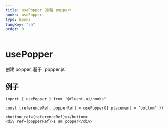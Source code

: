 ```yaml
---
title: usePopper（创建 popper）
hooks: usePopper
type: hooks
langKey: "zh"
order: 9
---
```


# usePopper

<p class="description">创建 popper, 基于 `popper.js`</p>

## 例子

```tsx
import { usePopper } from '@fluent-ui/hooks'

const [referenceRef, popperRef] = usePopper({ placement = 'bottom' })

<button ref={referenceRef}></button>
<div ref={popperRef}>I am popper</div>
```
